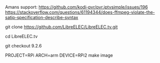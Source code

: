 

Amans support: https://github.com/kodi-pvr/pvr.iptvsimple/issues/196
https://stackoverflow.com/questions/61194344/does-ffmpeg-violate-the-satip-specification-describe-syntax


git clone https://github.com/LibreELEC/LibreELEC.tv.git

cd LibreELEC.tv

git checkout 9.2.6

PROJECT=RPi ARCH=arm DEVICE=RPi2 make image

